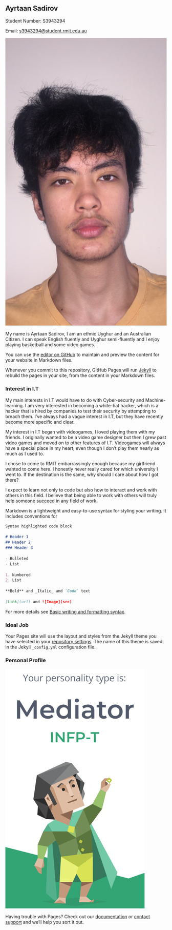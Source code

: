 ## Ayrtaan Sadirov

Student Number: S3943294 

Email: s3943294@student.rmit.edu.au 

<body>
  <div class="wrapper">
     <img class="img-face" src="IMG_2319.PNG" alt="Ayrtaan Sadirov">
  </div>
</body>
 
My name is Ayrtaan Sadirov, I am an ethnic Uyghur and an Australian Citizen. I can speak English fluently and Uyghur semi-fluently and I enjoy playing basketball and some video games. 

You can use the [editor on GitHub](https://github.com/AyrtaanSadirov/studentprofile/edit/main/README.md) to maintain and preview the content for your website in Markdown files.

Whenever you commit to this repository, GitHub Pages will run [Jekyll](https://jekyllrb.com/) to rebuild the pages in your site, from the content in your Markdown files.

### Interest in I.T
My main interests in I.T would have to do with Cyber-security and Machine-learning. I am very interested in becoming a white-hat hacker, which is a hacker that is hired by companies to test their security by attempting to breach them. I’ve always had a vague interest in I.T, but they have recently become more specific and clear. 

My interest in I.T began with videogames, I loved playing them with my friends. I originally wanted to be a video game designer but then I grew past video games and moved on to other features of I.T. Videogames will always have a special place in my heart, even though I don’t play them nearly as much as I used to. 

I chose to come to RMIT embarrassingly enough because my girlfriend wanted to come here. I honestly never really cared for which university I went to. If the destination is the same, why should I care about how I got there?

I expect to learn not only to code but also how to interact and work with others in this field. I believe that being able to work with others will truly help someone succeed in any field of work.


Markdown is a lightweight and easy-to-use syntax for styling your writing. It includes conventions for

```markdown
Syntax highlighted code block

# Header 1
## Header 2
### Header 3

- Bulleted
- List

1. Numbered
2. List

**Bold** and _Italic_ and `Code` text

[Link](url) and ![Image](src)
```

For more details see [Basic writing and formatting syntax](https://docs.github.com/en/github/writing-on-github/getting-started-with-writing-and-formatting-on-github/basic-writing-and-formatting-syntax).

### Ideal Job

Your Pages site will use the layout and styles from the Jekyll theme you have selected in your [repository settings](https://github.com/AyrtaanSadirov/studentprofile/settings/pages). The name of this theme is saved in the Jekyll `_config.yml` configuration file.

### Personal Profile

<body>
  <div class="wrapper">
     <img class="img-person" src="personality.PNG" alt="16personalities">
  </div>
</body>

Having trouble with Pages? Check out our [documentation](https://docs.github.com/categories/github-pages-basics/) or [contact support](https://support.github.com/contact) and we’ll help you sort it out.
